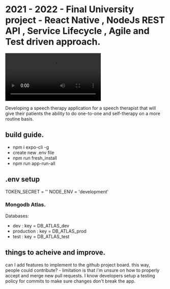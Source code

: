 
# 2021 - 2022 - Final University project - React Native , NodeJs REST API , Service Lifecycle , Agile and Test driven approach.

![](https://res.cloudinary.com/dezoqwmss/video/upload/v1662653237/project_uniTherapyapp/uni_final__videodemonstration.mp4)

Developing a speech therapy application for a speech therapist that will give their patients the ability to do one-to-one and self-therapy on a more routine basis.


## build guide.

* npm i expo-cli -g
* create new .env file
* npm run fresh_install
* npm run app-run-all

## .env setup

TOKEN_SECRET = ''
NODE_ENV = 'development'

### Mongodb Atlas.
  Databases:
   - dev : 
      key = DB_ATLAS_dev  
   - production : 
      key = DB_ATLAS_prod 
   - test :
      key = DB_ATLAS_test

## things to acheive and improve.
   can I add features to implement to the github project board. this way, people could contribute?
     - limitation is that i'm unsure on how to properly accept and merge new pull requests. I know developers setup a testing policy  for commits to make sure changes don't break the app.
